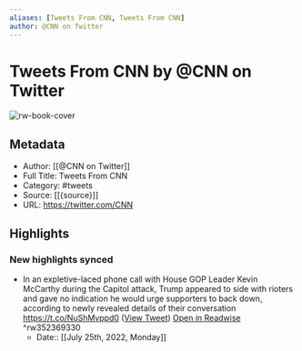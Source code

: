 ```yaml
---
aliases: [Tweets From CNN, Tweets From CNN]
author: @CNN on Twitter
---
```

# Tweets From CNN by @CNN on Twitter

![rw-book-cover](https://pbs.twimg.com/profile_images/1278259160644227073/MfCyF7CG.jpg)

## Metadata
- Author: [[@CNN on Twitter]]
- Full Title: Tweets From CNN
- Category: #tweets
- Source: [[{source}]]
- URL: https://twitter.com/CNN

## Highlights
### New highlights synced
- In an expletive-laced phone call with House GOP Leader Kevin McCarthy during the Capitol attack, Trump appeared to side with rioters and gave no indication he would urge supporters to back down, according to newly revealed details of their conversation https://t.co/NuShMvppd0 ([View Tweet](https://twitter.com/CNN/status/1360378177575669763)) [Open in Readwise](https://readwise.io/open/352369330) ^rw352369330
    - Date:: [[July 25th, 2022, Monday]]
